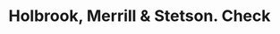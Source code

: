---
doi: 10.7916/D8VM5QFD
date_other: '1906'
date_other_textual: '1906'
form: printed ephemera
genre:
- Checks (bank checks)
name:
- Holbrook, Merrill & Stetson
object_in_context_url: https://biggert.cul.columbia.edu/items/view/ave_biggert_01725
subject_hierarchical_geographic:
- San Francisco, California, United States
subject_name:
- Holbrook, Merrill & Stetson
title: Holbrook, Merrill & Stetson. Check
sort_title: Holbrook, Merrill & Stetson. Check
call_number: ave_biggert_01725
coordinates:
- 37.78333333333333,-122.41666666666667
pid: ave_biggert_01725
identifiers: ave_biggert_01725
thumbnail: https://derivativo-2.library.columbia.edu/iiif/2/ldpd:490805/full/!256,256/0/native.jpg
permalink: /biggert/ave_biggert_01725/
layout: iiif-image-page
---